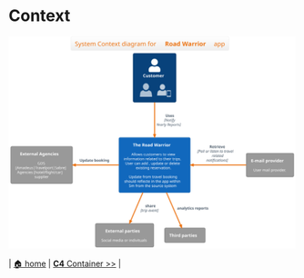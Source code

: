 # Context

![Context](./c4-context.svg)

| [🏠 home](../../README.md#c4-modeling) | [**C4** Container >>](./container.md) | 

